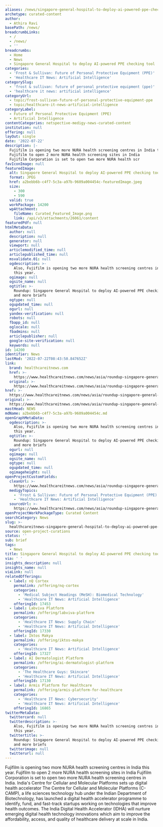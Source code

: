 ```yaml
---
aliases: /news/singapore-general-hospital-to-deploy-ai-powered-ppe-checking-tool
archetype: curated-content
author:
  - Athira Ravi
basePath: /news/
breadcrumbLinks:
  - /
  - /news/
  - ''
breadcrumbs:
  - Home
  - News
  - Singapore General Hospital to deploy AI-powered PPE checking tool
categories:
  - 'Frost & Sullivan: Future of Personal Protective Equipment (PPE)'
  - 'Healthcare IT News: Artificial Intelligence'
categorySlug:
  - 'frost & sullivan: future of personal protective equipment (ppe)'
  - 'healthcare it news: artificial intelligence'
categoryUrl:
  - topic/frost-sullivan-future-of-personal-protective-equipment-ppe
  - topic/healthcare-it-news-artificial-intelligence
categoryLabel:
  - Future of Personal Protective Equipment (PPE)
  - Artificial Intelligence
contentCategories: netspective-medigy-news-curated-content
institution: null
offering: null
layOut: single
date: '2022-07-22'
description: |-
  Fujifilm is opening two more NURA health screening centres in India this year.
  Fujifilm to open 2 more NURA health screening sites in India
  Fujifilm Corporation is set to open two more NURA health scr
favIconImage: null
featuredImage:
  alt: Singapore General Hospital to deploy AI-powered PPE checking tool
  format: JPEG
  href: a2bebb6b-c4f7-5c3a-a97b-9609a004454c-featuredImage.jpeg
  size:
    - 300
    - 590
  valid: true
  workPackage: 14200
  wpAttachment:
    fileName: Curated_Featured_Image.png
    link: /api/v3/attachments/26061/content
featuredPdf: null
htmlMetaData:
  author: null
  description: null
  generator: null
  viewport: null
  articlemodified_time: null
  articlepublished_time: null
  msvalidate.01: null
  ogdescription: >-
    Also, Fujifilm is opening two more NURA health screening centres in India
    this year.
  ogimage: null
  ogsite_name: null
  ogtitle: >-
    Roundup: Singapore General Hospital to deploy AI-powered PPE checking tool
    and more briefs
  ogtype: null
  ogupdated_time: null
  ogurl: null
  yandex-verification: null
  robots: null
  fbapp_id: null
  oglocale: null
  fbadmins: null
  articlepublisher: null
  google-site-verification: null
  keywords: null
id: 14200
identifier: News
lastMod: '2022-07-22T08:43:50.847652Z'
link:
  brand: healthcareitnews.com
  href: >-
    https://www.healthcareitnews.com/news/asia/roundup-singapore-general-hospital-deploy-ai-powered-ppe-checking-tool-and-more-briefs
  original: >-
    https://www.healthcareitnews.com/news/asia/roundup-singapore-general-hospital-deploy-ai-powered-ppe-checking-tool-and-more-briefs
href: >-
  https://www.healthcareitnews.com/news/asia/roundup-singapore-general-hospital-deploy-ai-powered-ppe-checking-tool-and-more-briefs
original: >-
  https://www.healthcareitnews.com/news/asia/roundup-singapore-general-hospital-deploy-ai-powered-ppe-checking-tool-and-more-briefs
mastHead: NEWS
mdName: a2bebb6b-c4f7-5c3a-a97b-9609a004454c.md
openGraphMetaData:
  ogdescription: >-
    Also, Fujifilm is opening two more NURA health screening centres in India
    this year.
  ogtitle: >-
    Roundup: Singapore General Hospital to deploy AI-powered PPE checking tool
    and more briefs
  ogurl: null
  ogimage: null
  ogsite_name: null
  ogtype: null
  ogupdated_time: null
  ogimageheight: null
openProjectCustomFields:
  cleanUrl: >-
    https://www.healthcareitnews.com/news/asia/roundup-singapore-general-hospital-deploy-ai-powered-ppe-checking-tool-and-more-briefs
  medigyTopics:
    - 'Frost & Sullivan: Future of Personal Protective Equipment (PPE)'
    - 'Healthcare IT News: Artificial Intelligence'
  sourceUrl: >-
    https://www.healthcareitnews.com/news/asia/roundup-singapore-general-hospital-deploy-ai-powered-ppe-checking-tool-and-more-briefs
openProjectWorkPackageType: Curated Content
searchCategory: News
slug: >-
  healthcareitnews-singapore-general-hospital-to-deploy-ai-powered-ppe-checking-tool
source: open-project-curations
status: ''
sub: brief
tags:
  - News
title: Singapore General Hospital to deploy AI-powered PPE checking tool
via: ' '
insights_description: null
insights_name: null
viaLink: null
relatedOfferings:
  - label: nQ Cortex
    permalink: /offering/nq-cortex
    categories:
      - 'Medical Subject Headings (MeSH): Biomedical Technology'
      - 'Healthcare IT News: Artificial Intelligence'
    offeringId: 17453
  - label: Labviva Platform
    permalink: /offering/labviva-platform
    categories:
      - 'Healthcare IT News: Supply Chain'
      - 'Healthcare IT News: Artificial Intelligence'
    offeringId: 17330
  - label: Iktos Makya
    permalink: /offering/iktos-makya
    categories:
      - 'Healthcare IT News: Artificial Intelligence'
    offeringId: 17327
  - label: AI Dermatologist Platform
    permalink: /offering/ai-dermatologist-platform
    categories:
      - 'The Healthcare Guys: Skincare'
      - 'Healthcare IT News: Artificial Intelligence'
    offeringId: 17130
  - label: Armis Platform for Healthcare
    permalink: /offering/armis-platform-for-healthcare
    categories:
      - 'Healthcare IT News: Cybersecurity'
      - 'Healthcare IT News: Artificial Intelligence'
    offeringId: 16865
twitterMetaData:
  twittercard: null
  twitterdescription: >-
    Also, Fujifilm is opening two more NURA health screening centres in India
    this year.
  twittertitle: >-
    Roundup: Singapore General Hospital to deploy AI-powered PPE checking tool
    and more briefs
  twitterimage: null
  twitterurl: null
---
```

<p>Fujifilm is opening two more NURA health screening centres in India this year.
Fujifilm to open 2 more NURA health screening sites in India
Fujifilm Corporation is set to open two more NURA health screening centres in India.
India's Centre for Cellular and Molecular Platforms sets up digital health accelerator 
The Centre for Cellular and Molecular Platforms (C-CAMP), a life sciences technology hub under the Indian Department of Biotechnology, has launched a digital health accelerator programme to identify, fund, and fast-track startups working on technologies that improve health outcomes.
The India Digital Health Accelerator (IDHA) will nurture emerging digital health technology innovations which aim to improve the affordability, access, and quality of healthcare delivery at scale in India.</p>